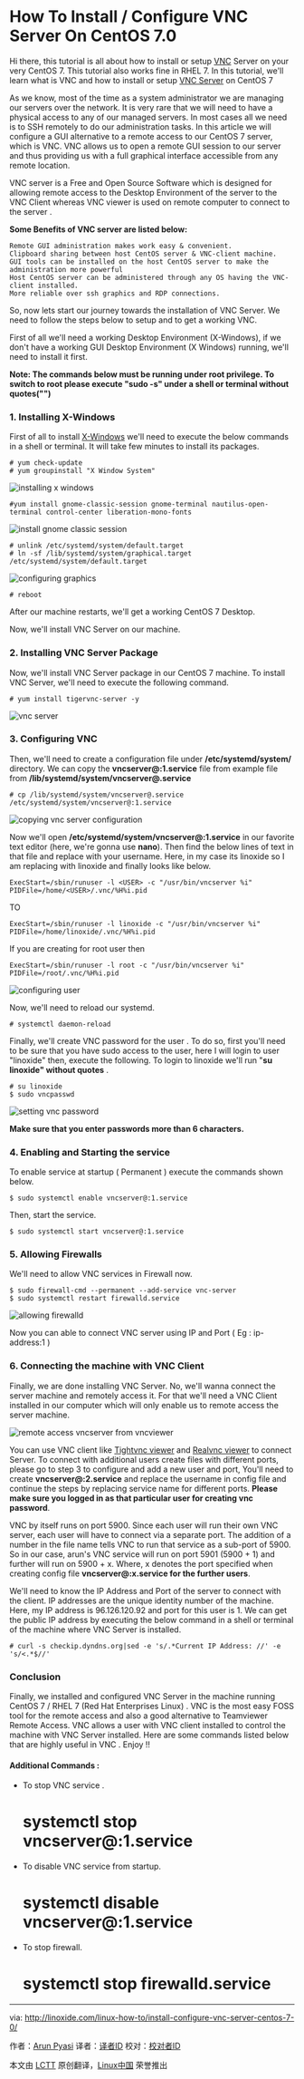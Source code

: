 How To Install / Configure VNC Server On CentOS 7.0
================================================================================
Hi there, this tutorial is all about how to install or setup [VNC][1] Server on your very CentOS 7. This tutorial also works fine in RHEL 7.  In this tutorial, we'll learn what is VNC and how to install or setup [VNC Server][1] on CentOS 7

As we know, most of the time as a system administrator we are managing our servers over the network. It is very rare that we will need to have a physical access to any of our managed servers. In most cases all we need is to SSH remotely to do our administration tasks. In this article we will configure a GUI alternative to a remote access to our CentOS 7 server, which is VNC. VNC allows us to open a remote GUI session to our server and thus providing us with a full graphical interface accessible from any remote location.

VNC server is a Free and Open Source Software which is designed for allowing remote access to the Desktop Environment of the server to the VNC Client whereas  VNC viewer is used on remote computer to connect to the server .

**Some Benefits of VNC server are listed below:**

    Remote GUI administration makes work easy & convenient.
    Clipboard sharing between host CentOS server & VNC-client machine.
    GUI tools can be installed on the host CentOS server to make the administration more powerful
    Host CentOS server can be administered through any OS having the VNC-client installed.
    More reliable over ssh graphics and RDP connections.

So, now lets start our journey towards the installation of VNC Server. We need to follow the steps below to setup and to get a working VNC.

First of all we'll need a working Desktop Environment (X-Windows), if we don't have a working GUI Desktop Environment (X Windows) running, we'll need to install it first.

**Note: The commands below must be running under root privilege. To switch to root please execute "sudo -s" under a shell or terminal without quotes("")**

### 1. Installing X-Windows ###

First of all to install [X-Windows][2] we'll need to execute the below commands in a shell or terminal. It will take few minutes to install its packages.

    # yum check-update
    # yum groupinstall "X Window System"

![installing x windows](http://blog.linoxide.com/wp-content/uploads/2015/01/installing-x-windows.png)

    #yum install gnome-classic-session gnome-terminal nautilus-open-terminal control-center liberation-mono-fonts

![install gnome classic session](http://blog.linoxide.com/wp-content/uploads/2015/01/gnome-classic-session-install.png)
    
    # unlink /etc/systemd/system/default.target
    # ln -sf /lib/systemd/system/graphical.target /etc/systemd/system/default.target

![configuring graphics](http://blog.linoxide.com/wp-content/uploads/2015/01/configuring-graphics.png)

    # reboot

After our machine restarts, we'll get a working CentOS 7 Desktop.

Now, we'll install VNC Server on our machine.

### 2. Installing VNC Server Package ###

Now, we'll install VNC Server package in our CentOS 7 machine. To install VNC Server, we'll need to execute the following command.

    # yum install tigervnc-server -y

![vnc server](http://blog.linoxide.com/wp-content/uploads/2015/01/install-tigervnc.png)

### 3. Configuring VNC ###

Then, we'll need to create a configuration file under **/etc/systemd/system/** directory. We can copy the **vncserver@:1.service** file from example file from **/lib/systemd/system/vncserver@.service** 

    # cp /lib/systemd/system/vncserver@.service /etc/systemd/system/vncserver@:1.service

![copying vnc server configuration](http://blog.linoxide.com/wp-content/uploads/2015/01/copying-configuration.png)

Now we'll open **/etc/systemd/system/vncserver@:1.service** in our favorite text editor (here, we're gonna use **nano**). Then find the below lines of text in that file and replace <USER> with your username. Here, in my case its linoxide so I am replacing <USER> with linoxide and finally looks like below.

    ExecStart=/sbin/runuser -l <USER> -c "/usr/bin/vncserver %i"
    PIDFile=/home/<USER>/.vnc/%H%i.pid

TO

    ExecStart=/sbin/runuser -l linoxide -c "/usr/bin/vncserver %i"
    PIDFile=/home/linoxide/.vnc/%H%i.pid

If you are creating for root user then

    ExecStart=/sbin/runuser -l root -c "/usr/bin/vncserver %i"
    PIDFile=/root/.vnc/%H%i.pid

![configuring user](http://blog.linoxide.com/wp-content/uploads/2015/01/configuring-user.png)

Now, we'll need to reload our systemd.

    # systemctl daemon-reload

Finally, we'll create VNC password for the user . To do so, first you'll need to be sure that you have sudo access to the user, here I will login to user "linoxide" then, execute the following. To login to linoxide we'll run "**su linoxide" without quotes** .

    # su linoxide
    $ sudo vncpasswd

![setting vnc password](http://blog.linoxide.com/wp-content/uploads/2015/01/vncpassword.png)

**Make sure that you enter passwords more than 6 characters.**

### 4. Enabling and Starting the service ###

To enable service at startup ( Permanent ) execute the commands shown below.

    $ sudo systemctl enable vncserver@:1.service

Then, start the service.

    $ sudo systemctl start vncserver@:1.service

### 5. Allowing Firewalls ###

We'll need to allow VNC services in Firewall now.

    $ sudo firewall-cmd --permanent --add-service vnc-server
    $ sudo systemctl restart firewalld.service

![allowing firewalld](http://blog.linoxide.com/wp-content/uploads/2015/01/allowing-firewalld.png)

Now you can able to connect VNC server using IP and Port ( Eg : ip-address:1 )

### 6. Connecting the machine with VNC Client ###

Finally, we are done installing VNC Server. No, we'll wanna connect the server machine and remotely access it. For that we'll need a VNC Client installed in our computer which will only enable us to remote access the server machine.

![remote access vncserver from vncviewer](http://blog.linoxide.com/wp-content/uploads/2015/01/vncviewer.png)

You can use VNC client like [Tightvnc viewer][3] and [Realvnc viewer][4] to connect Server.
To connect with additional users create files with different ports, please go to step 3 to configure and add a new user and port, You'll need to create **vncserver@:2.service** and replace the username in config file and continue the steps by replacing service name for different ports. **Please make sure you logged in as that particular user for creating vnc password**.

VNC by itself runs on port 5900. Since each user will run their own VNC server, each user will have to connect via a separate port. The addition of a number in the file name tells VNC to run that service as a sub-port of 5900. So in our case, arun's VNC service will run on port 5901 (5900 + 1) and further will run on 5900 + x. Where, x denotes the port specified when creating config file **vncserver@:x.service for the further users**.

We'll need to know the IP Address and Port of the server to connect with the client. IP addresses are the unique identity number of the machine. Here, my IP address is 96.126.120.92 and port for this user is 1. We can get the public IP address by executing the below command in a shell or terminal of the machine where VNC Server is installed.

    # curl -s checkip.dyndns.org|sed -e 's/.*Current IP Address: //' -e 's/<.*$//'

### Conclusion ###

Finally, we installed and configured VNC Server in the machine running CentOS 7 / RHEL 7 (Red Hat Enterprises Linux) . VNC is the most easy FOSS tool for the remote access and also a good alternative to Teamviewer Remote Access. VNC allows a user with VNC client installed to control the machine with VNC Server installed. Here are some commands listed below that are highly useful in VNC . Enjoy !!

#### Additional Commands : ####

- To stop VNC service .

    # systemctl stop vncserver@:1.service

- To disable VNC service from startup.

    # systemctl disable vncserver@:1.service

- To stop firewall.

    # systemctl stop firewalld.service

--------------------------------------------------------------------------------

via: http://linoxide.com/linux-how-to/install-configure-vnc-server-centos-7-0/

作者：[Arun Pyasi][a]
译者：[译者ID](https://github.com/译者ID)
校对：[校对者ID](https://github.com/校对者ID)

本文由 [LCTT](https://github.com/LCTT/TranslateProject) 原创翻译，[Linux中国](http://linux.cn/) 荣誉推出

[a]:http://linoxide.com/author/arunp/
[1]:http://en.wikipedia.org/wiki/Virtual_Network_Computing
[2]:http://en.wikipedia.org/wiki/X_Window_System
[3]:http://www.tightvnc.com/
[4]:https://www.realvnc.com/